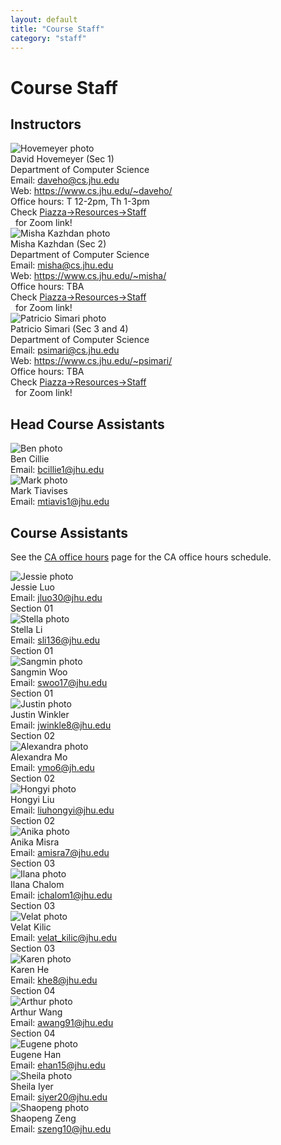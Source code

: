 ```yaml
---
layout: default
title: "Course Staff"
category: "staff"
---
```


# Course Staff

## Instructors

<div class="card_container">

<div class="card">
  <img alt="Hovemeyer photo" src="{{site.baseurl}}/img/staffpix/hovemeyer.jpg">
  <div class="details">
   <span class="name_and_role">David Hovemeyer (Sec 1)</span><br>
   Department of Computer Science<br>
   Email: <a href="mailto:daveho@cs.jhu.edu">daveho@cs.jhu.edu</a><br>
   Web: <a class="external" target="_blank" href="https://www.cs.jhu.edu/~daveho/">https://www.cs.jhu.edu/~daveho/</a><br>
   Office hours: T 12-2pm, Th 1-3pm<br>
   Check <a class="external" target="_blank" href="https://piazza.com/jhu/spring2022/en601220/staff">Piazza→Resources→Staff</a><br>&nbsp;&nbsp;for Zoom link!
  </div>
</div>

<div class="card">
  <img alt="Misha Kazhdan photo" src="{{site.baseurl}}/img/staffpix/kazhdan.jpg">
  <div class="details">
   <span class="name_and_role">Misha Kazhdan (Sec 2)</span><br>
   Department of Computer Science<br>
   Email: <a href="mailto:misha@cs.jhu.edu">misha@cs.jhu.edu</a><br>
   Web: <a class="external" target="_blank" href="https://www.cs.jhu.edu/~misha/">https://www.cs.jhu.edu/~misha/</a><br>
   Office hours: TBA<br>
   Check <a class="external" target="_blank" href="https://piazza.com/jhu/spring2022/en601220/staff">Piazza→Resources→Staff</a><br>&nbsp;&nbsp;for Zoom link!
  </div>
</div>

<div class="card">
  <img alt="Patricio Simari photo" src="{{site.baseurl}}/img/staffpix/simari.jpg">
  <div class="details">
   <span class="name_and_role">Patricio Simari (Sec 3 and 4)</span><br>
   Department of Computer Science<br>
   Email: <a href="mailto:psimari@cs.jhu.edu">psimari@cs.jhu.edu</a><br>
   Web: <a class="external" target="_blank" href="https://www.cs.jhu.edu/~EMAIL/">https://www.cs.jhu.edu/~psimari/</a><br>
   Office hours: TBA<br>
   Check <a class="external" target="_blank" href="https://piazza.com/jhu/spring2022/en601220/staff">Piazza→Resources→Staff</a><br>&nbsp;&nbsp;for Zoom link!
  </div>
</div>

<!--
<div class="card">
  <img alt="NAME photo" src="{{site.baseurl}}/img/staffpix/NAME.jpg">
  <div class="details">
   <span class="name_and_role">FIRSTNAME LASTNAME (Sec X)</span><br>
   Department of Computer Science<br>
   Email: <a href="mailto:EMAIL@cs.jhu.edu">EMAIL@cs.jhu.edu</a><br>
   Web: <a href="https://www.cs.jhu.edu/~EMAIL/">https://www.cs.jhu.edu/~EMAIL/</a><br>
   Office hours: TBA<br>
   Check <a href="https://piazza.com/jhu/spring2022/en601220/staff">Piazza→Resources→Staff</a><br>&nbsp;&nbsp;for Zoom link!
  </div>
</div>
-->

</div>

## Head Course Assistants

<div class="card">
  <img alt="Ben photo" src="{{site.baseurl}}/img/staffpix/ben.jpg">
  <div class="details">
   <span class="name_and_role">Ben Cillie</span><br>
   Email: <a href="mailto:bcillie1@jhu.edu">bcillie1@jhu.edu</a><br>
  </div>
</div>

<div class="card">
  <img alt="Mark photo" src="{{site.baseurl}}/img/staffpix/mark.jpg">
  <div class="details">
   <span class="name_and_role">Mark Tiavises</span><br>
   Email: <a href="mailto:mtiavis1@jhu.edu">mtiavis1@jhu.edu</a><br>
  </div>
</div>

<div class="card_container">
</div>

## Course Assistants

See the [CA office hours](officehours.html) page for the CA office hours schedule.

<div class="card">
  <img alt="Jessie photo" src="{{site.baseurl}}/img/staffpix/jessie.jpg">
  <div class="details">
   <span class="name_and_role">Jessie Luo</span><br>
   Email: <a href="mailto:jluo30@jhu.edu">jluo30@jhu.edu</a><br>
   Section 01
  </div>
</div>

<div class="card">
  <img alt="Stella photo" src="{{site.baseurl}}/img/staffpix/stella.jpg">
  <div class="details">
   <span class="name_and_role">Stella Li</span><br>
   Email: <a href="mailto:sli136@jhu.edu">sli136@jhu.edu</a><br>
   Section 01
  </div>
</div>

<div class="card">
  <img alt="Sangmin photo" src="{{site.baseurl}}/img/staffpix/sangmin.jpg">
  <div class="details">
   <span class="name_and_role">Sangmin Woo</span><br>
   Email: <a href="mailto:swoo17@jhu.edu">swoo17@jhu.edu</a><br>
   Section 01
  </div>
</div>

<div class="card">
  <img alt="Justin photo" src="{{site.baseurl}}/img/staffpix/justin.jpg">
  <div class="details">
   <span class="name_and_role">Justin Winkler</span><br>
   Email: <a href="mailto:jwinkle8@jhu.edu">jwinkle8@jhu.edu</a><br>
   Section 02
  </div>
</div>

<div class="card">
  <img alt="Alexandra photo" src="{{site.baseurl}}/img/staffpix/alexandra.jpg">
  <div class="details">
   <span class="name_and_role">Alexandra Mo</span><br>
   Email: <a href="mailto:ymo6@jh.edu">ymo6@jh.edu</a><br>
   Section 02
  </div>
</div>

<div class="card">
  <img alt="Hongyi photo" src="{{site.baseurl}}/img/staffpix/placeholder.jpg">
  <div class="details">
   <span class="name_and_role">Hongyi Liu</span><br>
   Email: <a href="mailto:liuhongyi@jhu.edu">liuhongyi@jhu.edu</a><br>
   Section 02
  </div>
</div>

<div class="card">
  <img alt="Anika photo" src="{{site.baseurl}}/img/staffpix/anika.jpg">
  <div class="details">
   <span class="name_and_role">Anika Misra</span><br>
   Email: <a href="mailto:amisra7@jhu.edu">amisra7@jhu.edu</a><br>
   Section 03
  </div>
</div>

<div class="card">
  <img alt="Ilana photo" src="{{site.baseurl}}/img/staffpix/placeholder.jpg">
  <div class="details">
   <span class="name_and_role">Ilana Chalom</span><br>
   Email: <a href="mailto:ichalom1@jhu.edu">ichalom1@jhu.edu</a><br>
   Section 03
  </div>
</div>

<div class="card">
  <img alt="Velat photo" src="{{site.baseurl}}/img/staffpix/placeholder.jpg">
  <div class="details">
   <span class="name_and_role">Velat Kilic</span><br>
   Email: <a href="mailto:velat_kilic@jhu.edu">velat_kilic@jhu.edu</a><br>
   Section 03
  </div>
</div>

<div class="card">
  <img alt="Karen photo" src="{{site.baseurl}}/img/staffpix/placeholder.jpg">
  <div class="details">
   <span class="name_and_role">Karen He</span><br>
   Email: <a href="mailto:khe8@jhu.edu">khe8@jhu.edu</a><br>
   Section 04
  </div>
</div>

<div class="card">
  <img alt="Arthur photo" src="{{site.baseurl}}/img/staffpix/placeholder.jpg">
  <div class="details">
   <span class="name_and_role">Arthur Wang</span><br>
   Email: <a href="mailto:awang91@jhu.edu">awang91@jhu.edu</a><br>
   Section 04
  </div>
</div>

<div class="card">
  <img alt="Eugene photo" src="{{site.baseurl}}/img/staffpix/eugene.jpg">
  <div class="details">
   <span class="name_and_role">Eugene Han</span><br>
   Email: <a href="mailto:ehan15@jhu.edu">ehan15@jhu.edu</a><br>
  </div>
</div>

<div class="card">
  <img alt="Sheila photo" src="{{site.baseurl}}/img/staffpix/sheila.jpg">
  <div class="details">
   <span class="name_and_role">Sheila Iyer</span><br>
   Email: <a href="mailto:siyer20@jhu.edu">siyer20@jhu.edu</a><br>
  </div>
</div>

<div class="card">
  <img alt="Shaopeng photo" src="{{site.baseurl}}/img/staffpix/shaopeng.jpg">
  <div class="details">
   <span class="name_and_role">Shaopeng Zeng</span><br>
   Email: <a href="mailto:szeng10@jhu.edu">szeng10@jhu.edu</a><br>
  </div>
</div>

<!--
<div class="card">
  <img alt="NAME photo" src="{{site.baseurl}}/img/staffpix/NAME.jpg">
  <div class="details">
   <span class="name_and_role">FIRSTNAME LASTNAME</span><br>
   Email: <a href="mailto:"></a><br>
  </div>
</div>
-->

<div class="card_container">
</div>
